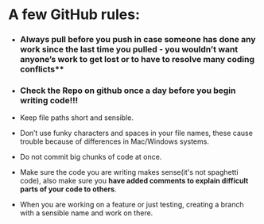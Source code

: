 A few GitHub rules:
=

- ### Always pull before you push in case someone has done any work since the last time you pulled - you wouldn’t want anyone’s work to get lost or to have to resolve many coding conflicts**
  
- ### Check the Repo on github once a day before you begin writing code!!!
  
- Keep file paths short and sensible.
  

- Don’t use funky characters and spaces in your file names, these cause trouble because of differences in Mac/Windows systems.
  

- Do not commit big chunks of code at once.
  

- Make sure the code you are writing makes sense(it's not spaghetti code), also make sure you 
  **have added comments to explain difficult parts of your code to others**.
  

- When you are working on a feature or just testing, creating a branch with a sensible name and work on there.

